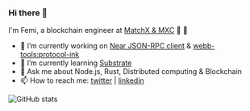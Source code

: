 ### Hi there 👋


I'm Femi, a blockchain engineer at [MatchX & MXC](https://www.mxc.org/) 🦀 🦀

- 🔭 I’m currently working on [Near JSON-RPC client](https://github.com/iTranscend/near-jsonrpc-client-rs) & [webb-tools:protocol-ink](https://github.com/webb-tools/protocol-ink)
- 🌱 I’m currently learning [Substrate](https://substrate.io/)
- 💬 Ask me about Node.js, Rust, Distributed computing & Blockchain
- 📫 How to reach me: [twitter](https://twitter.com/iron_plank) | [linkedin](https://www.linkedin.com/in/femibankole/)

![GitHub stats](https://github-readme-stats.vercel.app/api?username=iTranscend&theme=gotham&show_icons=true) 

<!-- language card -->
<!--
![Top Langs](https://github-readme-stats.vercel.app/api/top-langs/?username=iTranscend&hide=html&theme=gotham&layout=compact)
-->
<!--
![github activity graph](https://activity-graph.herokuapp.com/graph?username=iTranscend&theme=gotham)
-->

<!--
- ⚡ Random fact: the dot above i is called a _tittle_
- 👯 I’m looking to collaborate on ... 
- 🤔 I’m looking for help with ... 
-->
